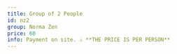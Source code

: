 ```yaml
---
title: Group of 2 People  
id: nz2  
group: Norma Zen  
price: 60  
info: Payment on site. ⚠️ **THE PRICE IS PER PERSON**  
---
```

